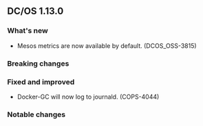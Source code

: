 ## DC/OS 1.13.0


### What's new

* Mesos metrics are now available by default. (DCOS_OSS-3815)


### Breaking changes


### Fixed and improved
* Docker-GC will now log to journald. (COPS-4044)

### Notable changes
